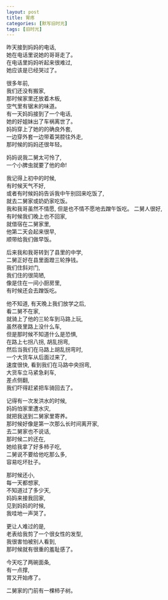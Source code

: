 ```yaml
---
layout: post
title: 胃疼
categories: [默写旧时光]
tags: [旧时光]
---
```


昨天接到妈妈的电话,   
她在电话里说她的哥哥走了。  
在电话里妈妈听起来很难过,   
她应该是已经哭过了。   

很多年前,   
我们还没有搬家,    
那时候家里还放着木板,    
空气里有锯末的味道。    
有一天妈妈接到了一个电话,    
她的好姐妹出了车祸离世了。      
妈妈穿上了她的的确良外套,    
一边穿外套一边带着哭腔往外走,   
那时候的妈妈还很年轻。
   
妈妈说我二舅太可怜了,      
一个小脾虫就要了他的命!    

我记得上初中的时候,      
有时候天气不好,    
或者有时候妈妈告诉我中午别回来吃饭了,    
就去二舅家或奶奶家吃饭。     
我和我哥虽然不情愿, 但是也不情不愿地去蹭午饭吃。
二舅人很好,   
有时候我们晚上也不回家,   
就借宿在二舅家里,      
他第二天会起来很早,   
顺带给我们做早饭。

后来我和我哥转到了县里的中学,      
二舅正好在县里面蹬三轮挣钱。      
我们住斜对门,   
我们住的很简陋,    
像是住在一间小厨房里,     
有时候还会去蹭饭吃。   

他不知道, 有天晚上我们放学之后,             
看二舅不在家,   
就骑上了他的三轮车到马路上玩,       
虽然夜里路上没什么车,     
但是那时候不知道什么是恐惧,       
在路上七拐八拐,  胡乱拐弯,       
然后当我们在马路上胡乱拐弯时,      
一个大货车从后面过来了,       
速度很快,  看到我们在马路中央拐弯,     
大货车立马紧急刹车,    
差点侧翻,      
我们吓得赶紧把车骑回去了。   

记得有一次发洪水的时候,      
妈妈怕家里遭水灾,    
就把我送到二舅家里寄养。     
那时候好像是第一次那么长时间离开家,   
去二舅家也不说话,   
那时候二妗还在,    
她给我拿了好多柿子吃,   
二舅说不要给他吃那么多,   
容易吃坏肚子。  
   
那时候还小,   
每一天都想家,    
不知道过了多少天,     
妈妈来接我回家,    
见到妈妈的时候,    
我哇地一声哭了。    

更让人难过的是,   
老表给我剪了一个很女性的发型,      
我很害怕被别人看到,    
那时候就有很重的羞耻感了。      

今天吃了两碗面条,      
有一点撑,   
胃又开始疼了。   

二舅家的门前有一棵柿子树。 
